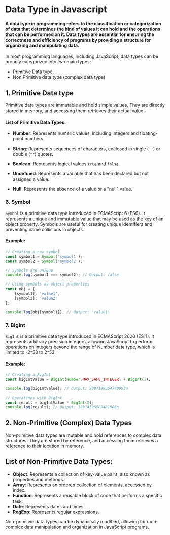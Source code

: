 # Data Type in Javascript
#### A data type in programming refers to the classification or categorization of data that determines the kind of values it can hold and the operations that can be performed on it. Data types are essential for ensuring the correctness and efficiency of programs by providing a structure for organizing and manipulating data.

In most programming languages, including JavaScript, data types can be broadly categorized into two main types:
- Primitive Data type.
- Non Primitive data type (complex data type)
## 1. Primitive Data type

Primitive data types are immutable and hold simple values. They are directly stored in memory, and accessing them retrieves their actual value.

#### List of Primitive Data Types:

- **Number**: Represents numeric values, including integers and floating-point numbers.
  
- **String**: Represents sequences of characters, enclosed in single (`''`) or double (`""`) quotes.
- **Boolean**: Represents logical values `true` and `false`.
- **Undefined**: Represents a variable that has been declared but not assigned a value.
- **Null**: Represents the absence of a value or a "null" value.

### 6. Symbol

`Symbol` is a primitive data type introduced in ECMAScript 6 (ES6). It represents a unique and immutable value that may be used as the key of an object property. Symbols are useful for creating unique identifiers and preventing name collisions in objects.

#### Example:
```javascript
// Creating a new symbol
const symbol1 = Symbol('symbol1');
const symbol2 = Symbol('symbol2');

// Symbols are unique
console.log(symbol1 === symbol2); // Output: false

// Using symbols as object properties
const obj = {
    [symbol1]: 'value1',
    [symbol2]: 'value2'
};

console.log(obj[symbol1]); // Output: 'value1'
```


### 7. BigInt

`BigInt` is a primitive data type introduced in ECMAScript 2020 (ES11). It represents arbitrary precision integers, allowing JavaScript to perform operations on integers beyond the range of Number data type, which is limited to -2^53 to 2^53.
#### Example:
```javascript
// Creating a BigInt
const bigIntValue = BigInt(Number.MAX_SAFE_INTEGER) + BigInt(1);

console.log(bigIntValue); // Output: 9007199254740993n

// Operations with BigInt
const result = bigIntValue * BigInt(2);
console.log(result); // Output: 18014398509481986n
```
## 2. Non-Primitive (Complex) Data Types

Non-primitive data types are mutable and hold references to complex data structures. They are stored by reference, and accessing them retrieves a reference to their location in memory.

## List of Non-Primitive Data Types:

- **Object**: Represents a collection of key-value pairs, also known as properties and methods.
- **Array**: Represents an ordered collection of elements, accessed by index.
- **Function**: Represents a reusable block of code that performs a specific task.
- **Date**: Represents dates and times.
- **RegExp**: Represents regular expressions.

Non-primitive data types can be dynamically modified, allowing for more complex data manipulation and organization in JavaScript programs.
